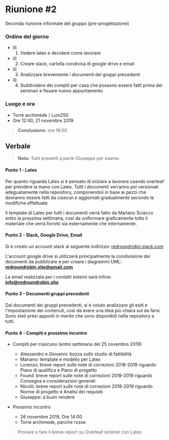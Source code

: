 # Riunione #2

Seconda riunione informale del gruppo (pre-progettazione)

### Ordine del giorno

- [x] 1) Vedere latex e decidere come lavorare
- [x] 2) Creare slack, cartella condivisa di google drive e email
- [x] 3) Analizzare brevemente i documenti dei gruppi precedenti
- [x] 4) Suddividere dei compiti per casa che possono essere fatti prima dei seminari e fissare nuovo appuntamento

### Luogo e ora

- Torre archimede / Lum250
- Ore 12:00, 21 novembre 2019

> __Conclusione:__ ore 16:00

## Verbale

> **Nota:** Tutti presenti a parte Giuseppe per esame.

#### Punto 1 - Latex

Per quanto riguarda Latex si è pensato di iniziare a lavorare usando overleaf per prendere la mano con Latex. Tutti i documenti verranno poi versionati adeguatamente nella repository, componendoli in base ai pezzi che dovranno essere fatti da ciascun e aggiornati gradualmente secondo le modifiche effettuate.

Il template di Latex per tutti i documenti verrà fatto da Mariano Sciacco entro la prossima settimana, così da uniformare graficamente tutto il materiale che verrà fornito sia esternamente che internamente.


#### Punto 2 - Slack, Google Drive, Email

Si è creato un account slack al seguente indirizzo: [redroundrobin.slack.com](https://redroundrobin.slack.com)

L'account google drive si utilizzerà principalmente la condivisione dei documenti da pubblicare e per creare i diagrammi UML: **redroundrobin.site@gmail.com**

La email realizzata per i contatti esterni sarà infine: **info@redroundrobin.site**

#### Punto 3 - Documenti gruppi precedenti

Dai documenti dei gruppi precedenti, si è voluto analizzare gli esiti e l'impostazione dei contenuti, così da avere una idea più chiara sul da farsi. Sono stati presi appunti in merito che sono disponibili nella repository a tutti.

#### Punto 4 - Compiti e prossimo incontro


- Compiti per ciascuno (entro settimana del 25 novembre 2019)
	- Alessandro e Giovanni: bozza sullo studio di fattibilità
	- Mariano: template e modello per Latex
	- Lorenzo: breve report sulle note di correzioni 2018-2019 riguardo Piano di qualifica e Piano di progetto
	- Foued: breve report sulle note di correzioni 2018-2019 riguardo Consegna e considerazioni generali
	- Nicolò: breve report sulle note di correzioni 2018-2019 riguardo Norme di progetto e Analisi dei requisiti
	- Giuseppe: a buon rendere

- Prossimo incontro
	- 26 novembre 2019, Ore 14:00
	- Torre archimede, panche rosse


> Provare a fare il breve report su Overleaf (online) con Latex.


